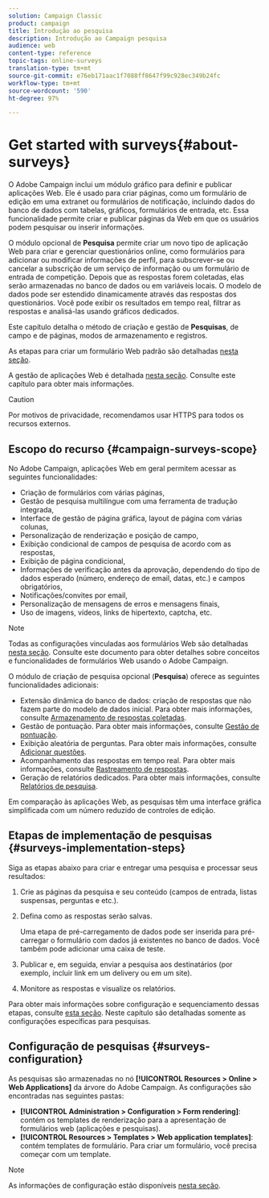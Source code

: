 ```yaml
---
solution: Campaign Classic
product: campaign
title: Introdução ao pesquisa
description: Introdução ao Campaign pesquisa
audience: web
content-type: reference
topic-tags: online-surveys
translation-type: tm+mt
source-git-commit: e76eb171aac1f7088ff8647f99c928ec349b24fc
workflow-type: tm+mt
source-wordcount: '590'
ht-degree: 97%

---
```



# Get started with surveys{#about-surveys}

O Adobe Campaign inclui um módulo gráfico para definir e publicar aplicações Web. Ele é usado para criar páginas, como um formulário de edição em uma extranet ou formulários de notificação, incluindo dados do banco de dados com tabelas, gráficos, formulários de entrada, etc. Essa funcionalidade permite criar e publicar páginas da Web em que os usuários podem pesquisar ou inserir informações.

O módulo opcional de **Pesquisa** permite criar um novo tipo de aplicação Web para criar e gerenciar questionários online, como formulários para adicionar ou modificar informações de perfil, para subscrever-se ou cancelar a subscrição de um serviço de informação ou um formulário de entrada de competição. Depois que as respostas forem coletadas, elas serão armazenadas no banco de dados ou em variáveis locais. O modelo de dados pode ser estendido dinamicamente através das respostas dos questionários. Você pode exibir os resultados em tempo real, filtrar as respostas e analisá-las usando gráficos dedicados.

Este capítulo detalha o método de criação e gestão de **Pesquisas**, de campo e de páginas, modos de armazenamento e registros.

As etapas para criar um formulário Web padrão são detalhadas [nesta seção](../../web/using/about-web-forms.md).

A gestão de aplicações Web é detalhada [nesta seção](../../web/using/about-web-applications.md). Consulte este capítulo para obter mais informações.

>[!CAUTION]
>
>Por motivos de privacidade, recomendamos usar HTTPS para todos os recursos externos.

## Escopo do recurso {#campaign-surveys-scope}

No Adobe Campaign, aplicações Web em geral permitem acessar as seguintes funcionalidades:

* Criação de formulários com várias páginas,
* Gestão de pesquisa multilíngue com uma ferramenta de tradução integrada,
* Interface de gestão de página gráfica, layout de página com várias colunas,
* Personalização de renderização e posição de campo,
* Exibição condicional de campos de pesquisa de acordo com as respostas,
* Exibição de página condicional,
* Informações de verificação antes da aprovação, dependendo do tipo de dados esperado (número, endereço de email, datas, etc.) e campos obrigatórios,
* Notificações/convites por email,
* Personalização de mensagens de erros e mensagens finais,
* Uso de imagens, vídeos, links de hipertexto, captcha, etc.

>[!NOTE]
>
>Todas as configurações vinculadas aos formulários Web são detalhadas [nesta seção](../../web/using/about-web-forms.md). Consulte este documento para obter detalhes sobre conceitos e funcionalidades de formulários Web usando o Adobe Campaign.

O módulo de criação de pesquisa opcional (**Pesquisa**) oferece as seguintes funcionalidades adicionais:

* Extensão dinâmica do banco de dados: criação de respostas que não fazem parte do modelo de dados inicial. Para obter mais informações, consulte [Armazenamento de respostas coletadas](../../web/using/managing-answers.md#storing-collected-answers).
* Gestão de pontuação. Para obter mais informações, consulte [Gestão de pontuação](../../web/using/managing-answers.md#score-management).
* Exibição aleatória de perguntas. Para obter mais informações, consulte [Adicionar questões](../../web/using/building-a-survey.md#adding-questions).
* Acompanhamento das respostas em tempo real. Para obter mais informações, consulte [Rastreamento de respostas](../../web/using/publish--track-and-use-collected-data.md#response-tracking).
* Geração de relatórios dedicados. Para obter mais informações, consulte [Relatórios de pesquisa](../../web/using/publish--track-and-use-collected-data.md#reports-on-surveys).

Em comparação às aplicações Web, as pesquisas têm uma interface gráfica simplificada com um número reduzido de controles de edição.

## Etapas de implementação de pesquisas {#surveys-implementation-steps}

Siga as etapas abaixo para criar e entregar uma pesquisa e processar seus resultados:

1. Crie as páginas da pesquisa e seu conteúdo (campos de entrada, listas suspensas, perguntas e etc.).
1. Defina como as respostas serão salvas.

   Uma etapa de pré-carregamento de dados pode ser inserida para pré-carregar o formulário com dados já existentes no banco de dados. Você também pode adicionar uma caixa de teste.

1. Publicar e, em seguida, enviar a pesquisa aos destinatários (por exemplo, incluir link em um delivery ou em um site).
1. Monitore as respostas e visualize os relatórios.

Para obter mais informações sobre configuração e sequenciamento dessas etapas, consulte [esta seção](../../web/using/about-web-forms.md). Neste capítulo são detalhadas somente as configurações específicas para pesquisas.

## Configuração de pesquisas {#surveys-configuration}

As pesquisas são armazenadas no nó **[!UICONTROL Resources > Online > Web Applications]** da árvore do Adobe Campaign. As configurações são encontradas nas seguintes pastas:

* **[!UICONTROL Administration > Configuration > Form rendering]**: contém os templates de renderização para a apresentação de formulários web (aplicações e pesquisas).
* **[!UICONTROL Resources > Templates > Web application templates]**: contém templates de formulário. Para criar um formulário, você precisa começar com um template.

>[!NOTE]
>
>As informações de configuração estão disponíveis [nesta seção](../../web/using/about-web-forms.md).

